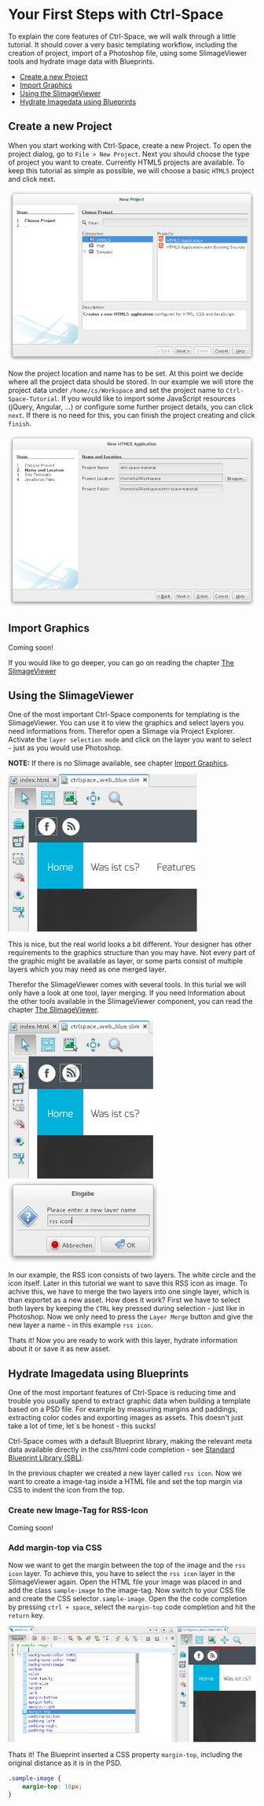# Your First Steps with Ctrl-Space

To explain the core features of Ctrl-Space, we will walk through a little tutorial. It should cover a very basic
templating workflow, including the creation of project, import of a Photoshop file, using some SlimageViewer tools and hydrate 
image data with Blueprints.

* [Create a new Project](#Create_a_new_Project)
* [Import Graphics](#Import_Graphics)
* [Using the SlimageViewer](#Using_the_SlimageViewer)
* [Hydrate Imagedata using Blueprints](#Hydrate_Imagedata_using_Blueprints)

## Create a new Project

When you start working with Ctrl-Space, create a new Project. To open the
project dialog, go to `File > New Project`. Next you should choose the type of project you want to create. Currently 
HTML5 projects are available. To keep this tutorial as simple as possible, we will choose a basic `HTML5` project
and click next.

![Create a new Project Ctrl-Space - choose type of project](/images/first_steps_create_project.png)

Now the project location and name has to be set. At this point we decide where all the project data should be stored. 
In our example we will store the project data under `/home/cs/Workspace` and set the project name to `Ctrl-Space-Tutorial`.
If you would like to import some JavaScript resources (jQuery, Angular, ...) or configure some further project details, 
you can click `next`. If there is no need for this, you can finish the project creating and click `finish`.

![Create a new Project Ctrl-Space - choose project path](/images/first_steps_create_project_path.png)

## Import Graphics

Coming soon!

If you would like to go deeper, you can go on reading the chapter [The SlimageViewer](/en/user/slimage_viewer_tools.md)

## Using the SlimageViewer

One of the most important Ctrl-Space components for templating is the SlimageViewer. You can use it to view the graphics 
and select layers you need informations from. Therefor open a Slimage via Project Explorer. Activate the 
`layer selection mode` and click on the layer you want to select - just as you would use Photoshop.
 
**NOTE:** If there is no Slimage available, see chapter [Import Graphics](#Import_Graphics).

![Using the ImageViewer - layer selection](/images/first_steps_slimage_viewer_layer_selection.png)

This is nice, but the real world looks a bit different. Your designer has other requirements to the graphics structure than
you may have. Not every part of the graphic might be available as layer, or some parts consist of multiple layers which you 
may need as one merged layer.

Therefor the SlimageViewer comes with several tools. In this turial we will only have a look at one tool, layer
merging. If you need Information about the other tools available in the SlimageViewer component, you can read the chapter
[The SlimageViewer](/en/user/slimage_viewer_tools.md).

![Using the ImageViewer - multiple layer selection](/images/first_steps_slimage_viewer_merge_selection.png)
![Using the ImageViewer - merged layer name](/images/first_steps_slimage_viewer_merge_layer_name.png)

In our example, the RSS icon consists of two layers. The white circle and the icon itself. Later in this tutorial we want to 
save this RSS icon as image. To achive this, we have to merge the two layers into one single layer, which is than exportet as
a new asset. How does it work? First we have to select both layers by keeping the `CTRL` key pressed during selection - just like in Photoshop. Now we only need 
to press the `Layer Merge` button and give the new layer a name - in this example `rss icon`.

Thats it! Now you are ready to work with this layer, hydrate information about it or save it as new asset. 

## Hydrate Imagedata using Blueprints ##

One of the most important features of Ctrl-Space is reducing time and trouble you usually spend to
extract graphic data when building a template based on a PSD file. For example by measuring margins and paddings, extracting color codes and exporting images as assets.
This doesn't just take a lot of time, let`s be honest - this sucks!

Ctrl-Space comes with a default Blueprint library, making the relevant meta data available directly in the css/html code completion - see
[Standard Blueprint Library (SBL)](/en/user/standard_blueprint_library.md).

In the previous chapter we created a new layer called `rss icon`. Now we want to create a image-tag inside a 
HTML file and set the top margin via CSS to indent the icon from the top.

### Create new Image-Tag for RSS-Icon ###

Coming soon!

### Add margin-top via CSS ###

Now we want to get the margin between the top of the image and the `rss icon` layer.
To achieve this, you have to select the `rss icon` layer in the SlimageViewer again. Open the HTML file your image was placed in and add the 
class `sample-image` to the image-tag. Now switch to your CSS file and create the CSS selector`.sample-image`. Open the the code completion
by pressing `ctrl + space`, select the `margin-top` code completion and hit the `return` key.

![Hydrate Imagedata with Blueprints - Add margin-top via CSS](/images/first_steps_blueprint_add_margin.png)

Thats it! The Blueprint inserted a CSS property `margin-top`, including the original distance as it is in the PSD.

```css
.sample-image {
    margin-top: 16px;
}
```

